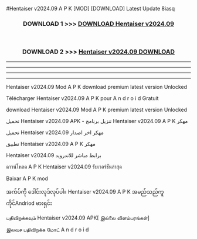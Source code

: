 #Hentaiser v2024.09 A P K [MOD] [DOWNLOAD] Latest Update 8iasq



<div align="center">

<h3>DOWNLOAD 1 >>> <a href="https://teeasianyam.web.app?sq=Hentaiser v2024.09">DOWNLOAD Hentaiser v2024.09 </a></h3><br>

<h3>DOWNLOAD 2 >>> <a href="https://teeasianyam.web.app?sq=Hentaiser v2024.09 ">Hentaiser v2024.09  DOWNLOAD </a></h3>

</div>


----------------------------------------------------------

----------------------------------------------------------

----------------------------------------------------------

----------------------------------------------------------


Hentaiser v2024.09  Mod A P K download premium latest version Unlocked

Télécharger Hentaiser v2024.09  A P K pour A n d r o i d Gratuit

download Hentaiser v2024.09  Mod A P K premium latest version Unlocked

تحميل Hentaiser v2024.09  APK - تنزيل برنامج Hentaiser v2024.09  A P K مهكر

تحميل Hentaiser v2024.09  مهكر اخر اصدار

تطبيق Hentaiser v2024.09  A P K مهكر

Hentaiser v2024.09  برابط مباشر للاندرويد

ดาวน์โหลด A P K Hentaiser v2024.09  รับเวอร์ชันล่าสุด

Baixar A P K mod

အက်ပ်ကို ဒေါင်းလုဒ်လုပ်ပါ။ Hentaiser v2024.09  A P K အမည်သည်ကူကိုင်Andriod ဗားရှင်း

பதிவிறக்கவும் Hentaiser v2024.09  APK[ இல்லை விளம்பரங்கள்] 
 
இலவச பதிவிறக்க மோட் A n d r o i d



